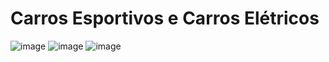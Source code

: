 # Carros Esportivos e Carros Elétricos

![image](https://github.com/user-attachments/assets/4d6bbd49-8a55-4e59-8ad8-fa3dafac3c8e)
![image](https://github.com/user-attachments/assets/7f9941b3-61b9-41e9-ab2f-737408bd17f0)
![image](https://github.com/user-attachments/assets/98400d2e-8ef9-49fd-940a-ebf1e6a3607b)

